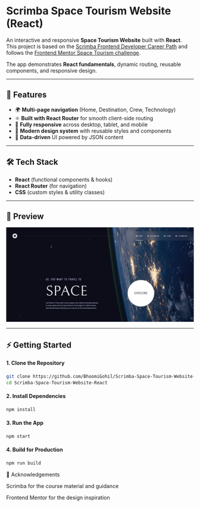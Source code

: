 # Scrimba Space Tourism Website (React)

An interactive and responsive **Space Tourism Website** built with **React**.  
This project is based on the [Scrimba Frontend Developer Career Path](https://scrimba.com/learn/frontend) and follows the [Frontend Mentor Space Tourism challenge](https://www.frontendmentor.io/challenges/space-tourism-multipage-website-gRWj1URZ3).  

The app demonstrates **React fundamentals**, dynamic routing, reusable components, and responsive design.

---

## 🚀 Features

- 🌍 **Multi-page navigation** (Home, Destination, Crew, Technology)  
- ⚛️ **Built with React Router** for smooth client-side routing  
- 📱 **Fully responsive** across desktop, tablet, and mobile  
- 🎨 **Modern design system** with reusable styles and components  
- 📂 **Data-driven** UI powered by JSON content  

---

## 🛠️ Tech Stack

- **React** (functional components & hooks)  
- **React Router** (for navigation)  
- **CSS** (custom styles & utility classes)  

---

## 📸 Preview

![Space Tourism Preview](public/assets/preview.png)

---

## ⚡ Getting Started

#### 1. Clone the Repository

```bash
git clone https://github.com/BhoomiGohil/Scrimba-Space-Tourism-Website-React.git
cd Scrimba-Space-Tourism-Website-React
```

#### 2. Install Dependencies

```bash
npm install
```

#### 3. Run the App

```bash
npm start
```

#### 4. Build for Production

```bash
npm run build
```

🙏 Acknowledgements

Scrimba for the course material and guidance

Frontend Mentor for the design inspiration

